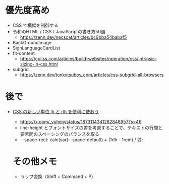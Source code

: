 # 優先度高め
- CSS で横幅を制御する
- 令和のHTML / CSS / JavaScriptの書き方50選
  - https://zenn.dev/necscat/articles/bc9bba54babaf5
- BackGroundImage
- SignLanguageCardList
- fit-content
  - https://coliss.com/articles/build-websites/operation/css/intrinsic-sizing-in-css.html
- subgrid
  - https://zenn.dev/tonkotsuboy_com/articles/css-subgrid-all-browsers


# 後で
- [CSS の新しい単位 lh と rlh を便利に使おう](https://qiita.com/suzukima/items/86be0085cc4dc1540f77)
  - https://x.com/_yuheiy/status/1873114341282848957?s=46
  - line-height とフォントサイズの差を考慮することで、テキストの行間と要素間のスペーシングのバランスを取る
  - --space-rect: calc(var(--space-default) + (1rlh - 1rem) / 2);

  # その他メモ
  - ラップ変換（Shift + Command + P）
